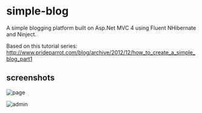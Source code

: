 simple-blog
===========

A simple blogging platform built on Asp.Net MVC 4 using Fluent NHibernate and Ninject.

Based on this tutorial series: http://www.prideparrot.com/blog/archive/2012/12/how_to_create_a_simple_blog_part1


screenshots
-----------

![page](https://github.com/msm-code/simple-blog/raw/master/demo/page.jpg)

![admin](https://github.com/msm-code/simple-blog/raw/master/demo/admin.jpg)
